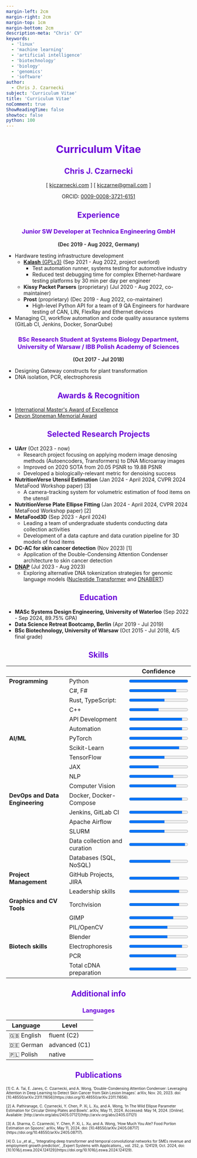 ```yaml
---
margin-left: 2cm
margin-right: 2cm
margin-top: 1cm
margin-bottom: 2cm
description-meta: "Chris' CV"
keywords:
  - 'linux'
  - 'machine learning'
  - 'artificial intelligence'
  - 'biotechnology'
  - 'biology'
  - 'genomics'
  - 'software'
author:
  - Chris J. Czarnecki
subject: 'Curriculum Vitae'
title: 'Curriculum Vitae'
noComment: true
ShowReadingTime: false
showtoc: false
python: 100
---
```


<h1 style="color:#6b04d9;text-align:center">Curriculum Vitae</h1>

<h2 id="chris-j.-czarnecki" style="color:#6b04d9;text-align:center">Chris J. Czarnecki</h2>
<p style="text-align:center">[ <a href="https://kjczarnecki.com/">kjczarnecki.com</a> ] [
<a href="mailto:kjczarne@gmail.com">kjczarne@gmail.com</a> ]</p>
<p style="text-align:center">ORCID: <a href="https://orcid.org/0009-0008-3721-6151">0009-0008-3721-6151</a></p>

<h2 style="color:#6b04d9;text-align:center">Experience</h2>
<h3 style="color:#6b04d9;text-align:center">Junior SW Developer at Technica Engineering GmbH</h3>
<p style="font-weight:600;text-align:center">(Dec 2019 - Aug 2022, Germany)</p>

- Hardware testing infrastructure development
    - [**Kalash** (GPLv3)](https://github.com/Technica-Engineering/kalash) (Sep 2021 - Aug 2022, project overlord)
        - Test automation runner, systems testing for automotive industry
        - Reduced test debugging time for complex Ethernet-hardware testing platforms by 30 min per day per engineer
    - **Kissy Packet Parsers** (proprietary) (Jul 2020 - Aug 2022, co-maintainer)
    - **Prost** (proprietary) (Dec 2019 - Aug 2022, co-maintainer)
        - High-level Python API for a team of 9 QA Engineers for hardware testing of CAN, LIN, FlexRay and Ethernet devices
- Managing CI, workflow automation and code quality assurance systems (GitLab CI, Jenkins, Docker, SonarQube)

<h3 style="color:#6b04d9;text-align:center">BSc Research Student at Systems Biology Department, University of Warsaw / IBB Polish Academy of Sciences</h3>
<p style="font-weight:600;text-align:center">(Oct 2017 - Jul 2018)</p>

- Designing Gateway constructs for plant transformation
- DNA isolation, PCR, electrophoresis

<h2 style="color:#6b04d9;text-align:center">Awards &amp Recognition</h2>

- [International Master's Award of Excellence](https://uwaterloo.ca/graduate-studies-postdoctoral-affairs/awards/international-masters-award-excellence-imae)
- [Devon Stoneman Memorial Award](https://uwaterloo.ca/graduate-studies-postdoctoral-affairs/awards/devon-stoneman-memorial-award)

<div class="pagebreak"></div>
<h2 style="color:#6b04d9;text-align:center">Selected Research Projects</h2>

- **UArr** (Oct 2023 - now)
    - Research project focusing on applying modern image denosing methods (Autoencoders, Transformers) to DNA Microarray images
    - Improved on 2020 SOTA from $20.05$ PSNR to $19.88$ PSNR
    - Developed a biologically-relevant metric for denoising success
- **NutritionVerse Utensil Estimation** (Jan 2024 - April 2024, CVPR 2024 MetaFood Workshop paper) \[3\]
    - A camera-tracking system for volumetric estimation of food items on the utensil
- **NutritionVerse Plate Ellipse Fitting** (Jan 2024 - April 2024, CVPR 2024 MetaFood Workshop paper) \[2\]
- **MetaFood3D** (Sep 2023 - April 2024)
    - Leading a team of undergraduate students conducting data collection activities
    - Development of a data capture and data curation pipeline for 3D models of food items
- **DC-AC for skin cancer detection** (Nov 2023) \[1\]
    - Application of the Double-Condensing Attention Condenser architecture to skin cancer detection
- [**DNAP**](https://github.com/kjczarne/dnap) (Jul 2023 - Aug 2023)
    - Exploring alternative DNA tokenization strategies for genomic language models ([Nucleotide Transformer](https://github.com/instadeepai/nucleotide-transformer) and [DNABERT](https://github.com/jerryji1993/DNABERT))

<h2 style="color:#6b04d9;text-align:center">Education</h2>

- **MASc Systems Design Engineering, University of Waterloo** (Sep 2022 - Sep 2024, 89.75\% GPA)
- **Data Science Retreat Bootcamp, Berlin** (Apr 2019 - Jul 2019)
- **BSc Biotechnology, University of Warsaw** (Oct 2015 - Jul 2018, 4/5 final grade)

<div class="pagebreak"></div>
<h2 style="color:#6b04d9;text-align:center">Skills</h2>

|                                 |                                                        | Confidence                                                      |
| ------------------------------- | ------------------------------------------------------ | --------------------------------------------------------------- |
| **Programming**                 | <label for="python">Python</label>                     | <progress id="python" value="100" max="100"></progress>         |
|                                 | <label for="csharp">C#, F#</label>                     | <progress id="csharp" value="80" max="100"></progress>          |
|                                 | <label for="rust">Rust, TypeScript:</label>            | <progress id="rust" value="60" max="100"></progress>            |
|                                 | <label for="cpp">C++</label>                           | <progress id="cpp" value="50" max="100"></progress>             |
|                                 | <label for="api">API Development</label>               | <progress id="api" value="90" max="100"></progress>             |
|                                 | <label for="automation">Automation</label>             | <progress id="automation" value="90" max="100"></progress>      |
| **AI/ML**                       | <label for="pytorch">PyTorch</label>                   | <progress id="pytorch" value="90" max="100"></progress>         |
|                                 | <label for="sklearn">Scikit-Learn</label>              | <progress id="sklearn" value="85" max="100"></progress>         |
|                                 | <label for="tensorflow">TensorFlow</label>             | <progress id="tensorflow" value="60" max="100"></progress>      |
|                                 | <label for="jax">JAX</label>                           | <progress id="jax" value="50" max="100"></progress>             |
|                                 | <label for="nlp">NLP</label>                           | <progress id="nlp" value="75" max="100"></progress>             |
|                                 | <label for="computer-vision">Computer Vision</label>   | <progress id="computer-vision" value="80" max="100"></progress> |
| **DevOps and Data Engineering** | <label for="docker">Docker, Docker-Compose</label>     | <progress id="docker" value="90" max="100"></progress>          |
|                                 | <label for="ci">Jenkins, GitLab CI</label>             | <progress id="ci" value="90" max="100"></progress>              |
|                                 | <label for="airflow">Apache Airflow</label>            | <progress id="airflow" value="60" max="100"></progress>         |
|                                 | <label for="slurm">SLURM</label>                       | <progress id="slurm" value="60" max="100"></progress>           |
|                                 | <label for="data">Data collection and curation</label> | <progress id="data" value="95" max="100"></progress>            |
|                                 | Databases (SQL, NoSQL)                                 | <progress id="data" value="70" max="100"></progress>            |
| **Project Management**          | <label for="gh-projects">GitHub Projects, JIRA</label> | <progress id="gh-projects" value="85" max="100"></progress>     |
|                                 | <label for="leadership">Leadership skills</label>      | <progress id="leadership" value="85" max="100"></progress>      |
| **Graphics and CV Tools**       | <label for="blender">Torchvision</label>               | <progress id="blender" value="85" max="100"></progress>         |
|                                 | <label for="gimp">GIMP</label>                         | <progress id="gimp" value="75" max="100"></progress>            |
|                                 | <label for="blender">PIL/OpenCV</label>                | <progress id="blender" value="65" max="100"></progress>         |
|                                 | <label for="blender">Blender</label>                   | <progress id="blender" value="65" max="100"></progress>         |
| **Biotech skills**              | <label for="elfo">Electrophoresis</label>              | <progress id="elfo" value="90" max="100"></progress>            |
|                                 | <label for="pcr">PCR</label>                           | <progress id="pcr" value="80" max="100"></progress>             |
|                                 | <label for="cdna">Total cDNA preparation</label>       | <progress id="cdna" value="80" max="100"></progress>            |

<h2 style="color:#6b04d9;text-align:center">Additional info</h2>
<h3 style="color:#6b04d9;text-align:center">Languages</h3>

| Language     | Level         |
| ------------ | ------------- |
| 🇬🇧 English | fluent (C2)   |
| 🇩🇪 German  | advanced (C1) |
| 🇵🇱 Polish  | native        |

<div class="pagebreak"></div>
<h2 style="color:#6b04d9;text-align:center">Publications</h2>

<p style="font-size: x-small">
[1] C. A. Tai, E. Janes, C. Czarnecki, and A. Wong, ‘Double-Condensing Attention Condenser: Leveraging Attention in Deep Learning to Detect Skin Cancer from Skin Lesion Images’. arXiv, Nov. 20, 2023. doi: [10.48550/arXiv.2311.11656](https://doi.org/10.48550/arXiv.2311.11656).
<br/>
<br/>
[2] A. Pathiranage, C. Czarnecki, Y. Chen, P. Xi, L. Xu, and A. Wong, ‘In The Wild Ellipse Parameter Estimation for Circular Dining Plates and Bowls’. arXiv, May 11, 2024. Accessed: May 14, 2024. [Online]. Available: [http://arxiv.org/abs/2405.07121](http://arxiv.org/abs/2405.07121)
<br/>
<br/>
[3] A. Sharma, C. Czarnecki, Y. Chen, P. Xi, L. Xu, and A. Wong, ‘How Much You Ate? Food Portion Estimation on Spoons’. arXiv, May 11, 2024. doi: [10.48550/arXiv.2405.08717](https://doi.org/10.48550/arXiv.2405.08717).
<br/>
<br/>
[4] D. Lu _et al._, ‘Integrating deep transformer and temporal convolutional networks for SMEs revenue and employment growth prediction’, _Expert Systems with Applications_, vol. 252, p. 124129, Oct. 2024, doi: [10.1016/j.eswa.2024.124129](https://doi.org/10.1016/j.eswa.2024.124129).
</p>
